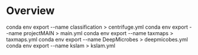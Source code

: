 # Overview
conda env export --name classification > centrifuge.yml
conda env export --name projectMAIN > main.yml
conda env export --name taxmaps > taxmaps.yml
conda env export --name DeepMicrobes > deepmicobes.yml
conda env export --name kslam > kslam.yml
